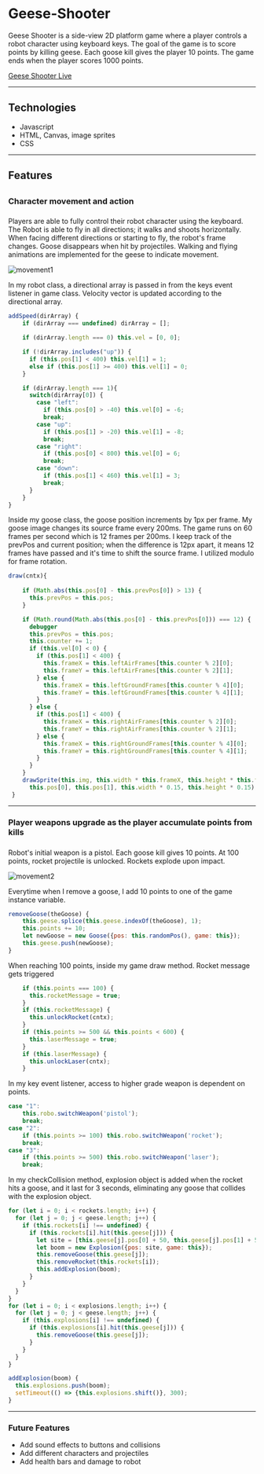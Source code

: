 # Geese-Shooter

Geese Shooter is a side-view 2D platform game where a player controls a robot character using keyboard keys. The goal of the game is to score points by killing geese. Each goose kill gives the player 10 points. The game ends when the player scores 1000 points.

[Geese Shooter Live](https://hongchris96.github.io/Geese-Shooter/)

------
## Technologies

* Javascript
* HTML, Canvas, image sprites
* CSS

------
## Features
##
### Character movement and action
###
Players are able to fully control their robot character using the keyboard. The Robot is able to fly in all directions; it walks and shoots horizontally. When facing different directions or starting to fly, the robot's frame changes. Goose disappears when hit by projectiles. Walking and flying animations are implemented for the geese to indicate movement.

![movement1](https://github.com/hongchris96/Geese-Shooter/blob/main/readme/movement-1.gif)

In my robot class, a directional array is passed in from the keys event listener in game class. Velocity vector is updated according to the directional array.
```javascript
addSpeed(dirArray) {
    if (dirArray === undefined) dirArray = [];

    if (dirArray.length === 0) this.vel = [0, 0];

    if (!dirArray.includes("up")) {
      if (this.pos[1] < 400) this.vel[1] = 1;
      else if (this.pos[1] >= 400) this.vel[1] = 0;
    }

    if (dirArray.length === 1){
      switch(dirArray[0]) {
        case "left":
          if (this.pos[0] > -40) this.vel[0] = -6;
          break;
        case "up":
          if (this.pos[1] > -20) this.vel[1] = -8;
          break;
        case "right":
          if (this.pos[0] < 800) this.vel[0] = 6;
          break;
        case "down":
          if (this.pos[1] < 460) this.vel[1] = 3;
          break;
      }
    }
}
```

Inside my goose class, the goose position increments by 1px per frame. My goose image changes its source frame every 200ms. The game runs on 60 frames per second which is 12 frames per 200ms. I keep track of the prevPos and current position; when the difference is 12px apart, it means 12 frames have passed and it's time to shift the source frame. I utilized modulo for frame rotation.
```javascript
draw(cntx){
  
    if (Math.abs(this.pos[0] - this.prevPos[0]) > 13) {
      this.prevPos = this.pos;
    }

    if (Math.round(Math.abs(this.pos[0] - this.prevPos[0])) === 12) {
      debugger
      this.prevPos = this.pos;
      this.counter += 1;
      if (this.vel[0] < 0) {
        if (this.pos[1] < 400) {
          this.frameX = this.leftAirFrames[this.counter % 2][0];
          this.frameY = this.leftAirFrames[this.counter % 2][1];
        } else {
          this.frameX = this.leftGroundFrames[this.counter % 4][0];
          this.frameY = this.leftGroundFrames[this.counter % 4][1];
        }
      } else {
        if (this.pos[1] < 400) {
          this.frameX = this.rightAirFrames[this.counter % 2][0];
          this.frameY = this.rightAirFrames[this.counter % 2][1];
        } else {
          this.frameX = this.rightGroundFrames[this.counter % 4][0];
          this.frameY = this.rightGroundFrames[this.counter % 4][1];
        }
      }
    }
    drawSprite(this.img, this.width * this.frameX, this.height * this.frameY, this.width, this.height,
      this.pos[0], this.pos[1], this.width * 0.15, this.height * 0.15);
 }
```

------
### Player weapons upgrade as the player accumulate points from kills
###
Robot's initial weapon is a pistol. Each goose kill gives 10 points. At 100 points, rocket projectile is unlocked. Rockets explode upon impact.

![movement2](https://github.com/hongchris96/Geese-Shooter/blob/main/readme/movement-2.gif)

Everytime when I remove a goose, I add 10 points to one of the game instance variable.
```javascript
removeGoose(theGoose) {
    this.geese.splice(this.geese.indexOf(theGoose), 1);
    this.points += 10;
    let newGoose = new Goose({pos: this.randomPos(), game: this});
    this.geese.push(newGoose);
}
```
When reaching 100 points, inside my game draw method. Rocket message gets triggered
```javascript
    if (this.points === 100) {
      this.rocketMessage = true;
    }
    if (this.rocketMessage) {
      this.unlockRocket(cntx);
    }
    if (this.points >= 500 && this.points < 600) {
      this.laserMessage = true;
    }
    if (this.laserMessage) {
      this.unlockLaser(cntx);
    }
```
In my key event listener, access to higher grade weapon is dependent on points.
```javascript
case "1":
    this.robo.switchWeapon('pistol');
    break;
case "2":
    if (this.points >= 100) this.robo.switchWeapon('rocket');
    break;
case "3":
    if (this.points >= 500) this.robo.switchWeapon('laser');
    break;
```

In my checkCollision method, explosion object is added when the rocket hits a goose, and it last for 3 seconds, eliminating any goose that collides with the explosion object.
```javascript
for (let i = 0; i < rockets.length; i++) {
  for (let j = 0; j < geese.length; j++) {
    if (this.rockets[i] !== undefined) {
      if (this.rockets[i].hit(this.geese[j])) {
        let site = [this.geese[j].pos[0] + 50, this.geese[j].pos[1] + 50];
        let boom = new Explosion({pos: site, game: this});
        this.removeGoose(this.geese[j]);
        this.removeRocket(this.rockets[i]);
        this.addExplosion(boom);
      }
    }
  }
}
for (let i = 0; i < explosions.length; i++) {
  for (let j = 0; j < geese.length; j++) {
    if (this.explosions[i] !== undefined) {
      if (this.explosions[i].hit(this.geese[j])) {
        this.removeGoose(this.geese[j]);
      }
    }
  }
}
```
```javascript
addExplosion(boom) {
  this.explosions.push(boom);
  setTimeout(() => {this.explosions.shift()}, 300);
}
```

------
### Future Features

* Add sound effects to buttons and collisions
* Add different characters and projectiles
* Add health bars and damage to robot

